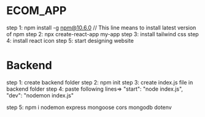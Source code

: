 # ECOM_APP
step 1: npm install -g npm@10.6.0 // This line means to install latest version of npm
step 2: npx create-react-app my-app
step 3: install tailwind css
step 4: install react icon
step 5: start designing website

# Backend
step 1: create backend folder
step 2: npm init
step 3: create index.js file in backend folder
step 4: paste following lines=> "start": "node index.js",
                                "dev": "nodemon index.js"

step 5: npm i nodemon express mongoose cors mongodb dotenv